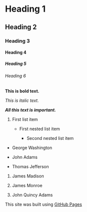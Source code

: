 # Heading 1
## Heading 2
### Heading 3
#### Heading 4
##### Heading 5
###### Heading 6

**This is bold text.**
*This is italic text.*
***All this text is important.***
<!-- some comments -->
1. First list item
   - First nested list item
     - Second nested list item

- George Washington
- John Adams
- Thomas Jefferson

1. James Madison
2. James Monroe
3. John Quincy Adams

This site was built using [GitHub Pages](https://pages.github.com/)